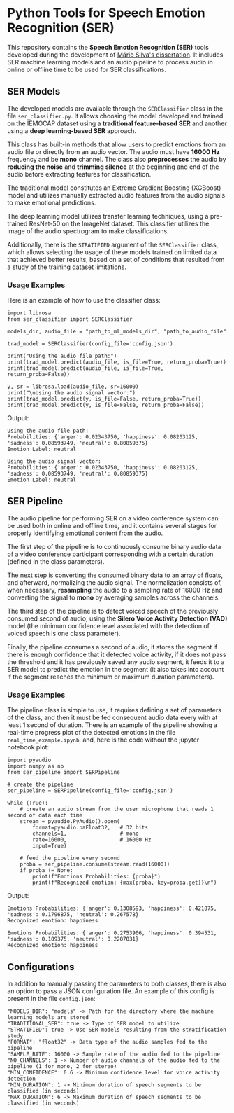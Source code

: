 # Python Tools for Speech Emotion Recognition (SER)

This repository contains the **Speech Emotion Recognition (SER)** tools developed during the development of [Mário Silva's dissertation](https://github.com/MarioCSilva/Speech_Emotion_Recognition_Thesis). It includes SER machine learning models and an audio pipeline to process audio in online or offline time to be used for SER classifications.

## SER Models

The developed models are available through the `SERClassifier` class in the file `ser_classifier.py`. It allows choosing the model developed and trained on the IEMOCAP dataset using a **traditional feature-based SER** and another using a **deep learning-based SER** approach.

This class has built-in methods that allow users to predict emotions from an audio file or directly from an audio vector. The audio must have **16000 Hz** frequency and be **mono** channel. The class also **preprocesses** the audio by **reducing the noise** and **trimming silence** at the beginning and end of the audio before extracting features for classification.

The traditional model constitutes an Extreme Gradient Boosting (XGBoost) model and utilizes manually extracted audio features from the audio signals to make emotional predictions.

The deep learning model utilizes transfer learning techniques, using a pre-trained ResNet-50 on the ImageNet dataset. This classifier utilizes the image of the audio spectrogram to make classifications.

Additionally, there is the `STRATIFIED` argument of the `SERClassifier` class, which allows selecting the usage of these models trained on limited data that achieved better results, based on a set of conditions that resulted from a study of the training dataset limitations.

### Usage Examples

Here is an example of how to use the classifier class:

    import librosa
    from ser_classifier import SERClassifier

    models_dir, audio_file = "path_to_ml_models_dir", "path_to_audio_file"

    trad_model = SERClassifier(config_file='config.json')

    print("Using the audio file path:")
    print(trad_model.predict(audio_file, is_file=True, return_proba=True))
    print(trad_model.predict(audio_file, is_file=True, return_proba=False))

    y, sr = librosa.load(audio_file, sr=16000)
    print("\nUsing the audio signal vector:")
    print(trad_model.predict(y, is_file=False, return_proba=True))
    print(trad_model.predict(y, is_file=False, return_proba=False))

Output:

    Using the audio file path:
    Probabilities: {'anger': 0.02343750, 'happiness': 0.08203125, 'sadness': 0.08593749, 'neutral': 0.80859375}
    Emotion Label: neutral

    Using the audio signal vector:
    Probabilities: {'anger': 0.02343750, 'happiness': 0.08203125, 'sadness': 0.08593749, 'neutral': 0.80859375}
    Emotion Label: neutral

## SER Pipeline

The audio pipeline for performing SER on a video conference system can be used both in online and offline time, and it contains several stages for properly identifying emotional content from the audio.

The first step of the pipeline is to continuously consume binary audio data of a video conference participant corresponding with a certain duration (defined in the class parameters).

The next step is converting the consumed binary data to an array of floats, and afterward, normalizing the audio signal. The normalization consists of, when necessary, **resampling** the audio to a sampling rate of 16000 Hz and converting the signal to **mono** by averaging samples across the channels.

The third step of the pipeline is to detect voiced speech of the previously consumed second of audio, using the **Silero Voice Activity Detection (VAD)** model (the minimum confidence level associated with the detection of voiced speech is one class parameter). 

Finally, the pipeline consumes a second of audio, it stores the segment if there is enough confidence that it detected voice activity, if it does not pass the threshold and it has previously saved any audio segment, it feeds it to a SER model to predict the emotion in the segment (it also takes into account if the segment reaches the minimum or maximum duration parameters).

### Usage Examples

The pipeline class is simple to use, it requires defining a set of parameters of the class, and then it must be fed consequent audio data every with at least 1 second of duration. There is an example of the pipeline showing a real-time progress plot of the detected emotions in the file `real_time_example.ipynb`, and, here is the code without the jupyter notebook plot:

    import pyaudio
    import numpy as np
    from ser_pipeline import SERPipeline

    # create the pipeline
    ser_pipeline = SERPipeline(config_file='config.json')

    while (True):
        # create an audio stream from the user microphone that reads 1 second of data each time
        stream = pyaudio.PyAudio().open(
            format=pyaudio.paFloat32,   # 32 bits
            channels=1,                 # mono
            rate=16000,                 # 16000 Hz
            input=True)

        # feed the pipeline every second
        proba = ser_pipeline.consume(stream.read(16000))
        if proba != None:
            print(f"Emotions Probabilities: {proba}")
            print(f"Recognized emotion: {max(proba, key=proba.get)}\n")


Output:

    Emotions Probabilities: {'anger': 0.1308593, 'happiness': 0.421875, 'sadness': 0.1796875, 'neutral': 0.267578}
    Recognized emotion: happiness

    Emotions Probabilities: {'anger': 0.2753906, 'happiness': 0.394531, 'sadness': 0.109375, 'neutral': 0.2207031}
    Recognized emotion: happiness


## Configurations

In addition to manually passing the parameters to both classes, there is also an option to pass a JSON configuration file. An example of this config is present in the file `config.json`:

    "MODELS_DIR": "models" -> Path for the directory where the machine learning models are stored
    "TRADITIONAL_SER": true -> Type of SER model to utilize
    "STRATIFIED": true -> Use SER models resulting from the stratification study
    "FORMAT": "float32" -> Data type of the audio samples fed to the pipeline
    "SAMPLE_RATE": 16000 -> Sample rate of the audio fed to the pipeline
    "NO_CHANNELS": 1 -> Number of audio channels of the audio fed to the pipeline (1 for mono, 2 for stereo)
    "MIN_CONFIDENCE": 0.6 -> Minimum confidence level for voice activity detection
    "MIN_DURATION": 1 -> Minimum duration of speech segments to be classified (in seconds)
    "MAX_DURATION": 6 -> Maximum duration of speech segments to be classified (in seconds)
